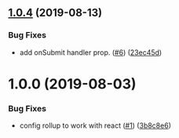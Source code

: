 ## [1.0.4](https://github.com/jlison/react-breeze-form/compare/v1.0.3...v1.0.4) (2019-08-13)


### Bug Fixes

* add onSubmit handler prop. ([#6](https://github.com/jlison/react-breeze-form/issues/6)) ([23ec45d](https://github.com/jlison/react-breeze-form/commit/23ec45d))

# 1.0.0 (2019-08-03)

### Bug Fixes

- config rollup to work with react
  ([#1](https://github.com/jlison/react-breeze-form/issues/1))
  ([3b8c8e6](https://github.com/jlison/react-breeze-form/commit/3b8c8e6))
